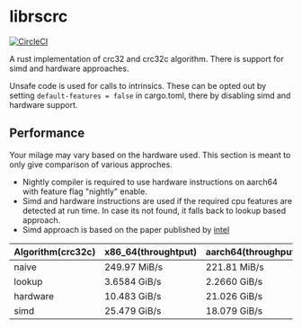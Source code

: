 # librscrc

[![CircleCI](https://dl.circleci.com/status-badge/img/gh/psvri/librscrc/tree/main.svg?style=shield)](https://dl.circleci.com/status-badge/redirect/gh/psvri/librscrc/tree/main)

A rust implementation of crc32 and crc32c algorithm. There is support for simd and hardware approaches.

Unsafe code is used for calls to intrinsics. These can be opted out by setting ```default-features = false``` in cargo.toml, there by disabling simd and hardware support.

## Performance

Your milage may vary based on the hardware used. This section is meant to only give comparison of various approches.

- Nightly compiler is required to use hardware instructions on aarch64 with feature flag "nightly" enable.
- Simd and hardware instructions are used if the required cpu features are detected at run time. In case its not found, it falls back to lookup based approach.
- Simd approach is based on the paper published by [intel](https://www.intel.com/content/dam/www/public/us/en/documents/white-papers/fast-crc-computation-generic-polynomials-pclmulqdq-paper.pdf)

| Algorithm(crc32c) | x86_64(throughtput) | aarch64(throughput) |
|---------- |---------------------|---------------------|
| naive | 249.97 MiB/s | 221.81 MiB/s |
| lookup | 3.6584 GiB/s | 2.2660 GiB/s |
| hardware | 10.483 GiB/s | 21.026 GiB/s |
| simd | 25.479 GiB/s | 18.079 GiB/s |